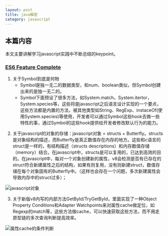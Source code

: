 ```yaml
---
layout: post
title: java解密
category: javascript
---
```


## 本篇内容
本文主要讲解学习javascript实践中不断总结的keypoint。

### [ES6 Feature Complete](https://webkit.org/blog/6756/es6-feature-complete/)
1. 关于Symbol到底是何物
	- Symbol是独一无二的数据类型，和num、boolean类似，但Symbol创建出来的是独一无二的。
	- Symbol下面预设了很多方法，如System.match，System.itertor，System.species等，这些将是javascript之后语言设计实现的一个要点，这些方法都是内置的方法，被其他类型如String、RegExp、instaceOf(使用System.species)等使用，开发者可以通过Symbol这些hook去做一些特性的事，通过Symbol的这些hook提供给开发者修改默认行为的能力。

<!-- more -->
2. 关于javascript的对象的存储：javascript对象 = structs + Butterfly。structs是对象结构的描述，而Butterfly是真正数值存在内存的地方。这些和c语言的struct是一样的，有结构描述（structs descriptions）和内存数值存储（memory）结合。在javascript中，structs是可以复用的，已达到高效的目的。在javascript中，每对一个对象创建新的属性，v8会检测是否有已存在的struct符合新建属性之后的结构，如果有则复用，没有则新建struct，数值存储在每个对象固有的Butterfly中。（这样也会存在一个问题，多次新建属性会导致内存中的struct过多）；

![javascript对象](https://webkit.org/wp-content/uploads/Figure-6.png)

3. 关于新版v8内写的内部方法GetById/TryGetById，里面实现了一种Object Property Conditions和Adapter Watchpoints来对属性cache做定位，如Regexp的match等，这些方法做cache，可以快速获取这些方法，而不用走原型链的多次查询判断提高效率。

![属性cache的条件判断](https://webkit.org/wp-content/uploads/Figure-7-2.png)
